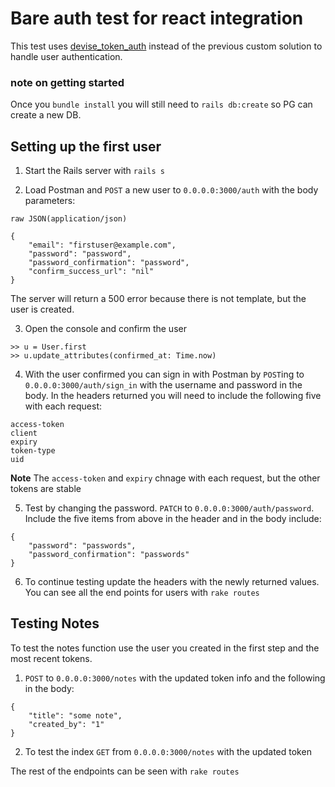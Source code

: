# Bare auth test for react integration

This test uses [devise_token_auth](https://github.com/lynndylanhurley/devise_token_auth) instead of the previous custom solution to handle user authentication.

### note on getting started
Once you `bundle install` you will still need to `rails db:create` so PG can create a new DB.

## Setting up the first user
1. Start the Rails server with `rails s`

2. Load Postman and `POST` a new user to `0.0.0.0:3000/auth` with the body parameters:

```
raw JSON(application/json)

{
	"email": "firstuser@example.com",
	"password": "password",
	"password_confirmation": "password",
	"confirm_success_url": "nil"
}
```

The server will return a 500 error because there is not template, but the user is created.

3. Open the console and confirm the user

```
>> u = User.first
>> u.update_attributes(confirmed_at: Time.now)
```

4. With the user confirmed you can sign in with Postman by `POST`ing to `0.0.0.0:3000/auth/sign_in` with the username and password in the body. In the headers returned you will need to include the following five with each request:

```
access-token
client
expiry
token-type
uid
```

**Note** The `access-token` and `expiry` chnage with each request, but the other tokens are stable

5. Test by changing the password. `PATCH` to `0.0.0.0:3000/auth/password`. Include the five items from above in the header and in the body include:

```
{
	"password": "passwords",
	"password_confirmation": "passwords"
}
```

6. To continue testing update the headers with the newly returned values. You can see all the end points for users with `rake routes`

## Testing Notes
To test the notes function use the user you created in the first step and the most recent tokens.
1. `POST` to `0.0.0.0:3000/notes` with the updated token info and the following in the body:

```
{
	"title": "some note",
	"created_by": "1"
}
```

2. To test the index `GET` from `0.0.0.0:3000/notes` with the updated token

The rest of the endpoints can be seen with `rake routes`